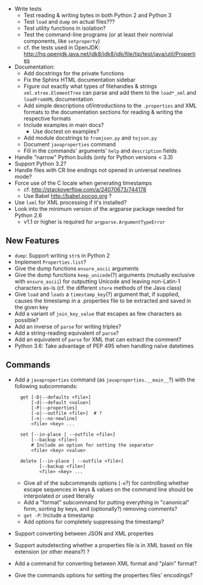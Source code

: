 - Write tests
    - Test reading & writing bytes in both Python 2 and Python 3
    - Test `load` and `dump` on actual files???
    - Test utility functions in isolation?
    - Test the command-line programs (or at least their nontrivial components,
      like `setproperty`)
    - cf. the tests used in OpenJDK: <http://hg.openjdk.java.net/jdk8/jdk8/jdk/file/tip/test/java/util/Properties>
- Documentation:
    - Add docstrings for the private functions
    - Fix the Sphinx HTML documentation sidebar
    - Figure out exactly what types of filehandles & strings
      `xml.etree.ElementTree` can parse and add them to the `load*_xml` and
      `loadFromXML` documentation
    - Add simple descriptions of/introductions to the `.properties` and XML
      formats to the documentation sections for reading & writing the
      respective formats
    - Include examples in main docs?
        - Use doctest on examples?
    - Add module docstrings to `fromjson.py` and `tojson.py`
    - Document `javaproperties` command
    - Fill in the commands' arguments' `help` and `description` fields
- Handle "narrow" Python builds (only for Python versions < 3.3)
- Support Python 3.2?
- Handle files with CR line endings not opened in universal newlines mode?
- Force use of the C locale when generating timestamps
    - cf. <http://stackoverflow.com/a/24070673/744178>
    - Use Babel <http://babel.pocoo.org> ?
- Use `lxml` for XML processing if it's installed?
- Look into the minimum version of the argparse package needed for Python 2.6
    - v1.1 or higher is required for `argparse.ArgumentTypeError`

New Features
------------
- `dump`: Support writing `str`s in Python 2
- Implement `Properties.list`?
- Give the dump functions `ensure_ascii` arguments
- Give the dump functions `keep_unicode`(?) arguments (mutually exclusive with
  `ensure_ascii`) for outputting Unicode and leaving non-Latin-1 characters
  as-is  (cf. the different `store` methods of the Java class)
- Give `load` and `loads` a `timestamp_key`(?) argument that, if supplied,
  causes the timestamp in a .properties file to be extracted and saved in the
  given key
- Add a variant of `join_key_value` that escapes as few characters as possible?
- Add an inverse of `parse` for writing triples?
- Add a string-reading equivalent of `parse`?
- Add an equivalent of `parse` for XML that can extract the comment?
- Python 3.6: Take advantage of PEP 495 when handling naïve datetimes

Commands
--------
- Add a `javaproperties` command (as `javaproperties.__main__`?) with the
  following subcommands:

        get [-D|--defaults <file>]
            [-d|--default <value>]
            [-P|--properties]
            [-o|--outfile <file>]  # ?
            [-n|--no-newline]
            <file> <key> ...

        set [--in-place | --outfile <file>]
            [--backup <file>]
            # Include an option for setting the separator
            <file> <key> <value>

        delete [--in-place | --outfile <file>]
               [--backup <file>]
               <file> <key> ...

    - Give all of the subcommands options (`-e`?) for controlling whether
      escape sequences in keys & values on the command line should be
      interpolated or used literally
    - Add a "format" subcommand for putting everything in "canonical" form,
      sorting by keys, and (optionally?) removing comments?
    - `get -P`: Include a timestamp
    - Add options for completely suppressing the timestamp?

- Support converting between JSON and XML properties
- Support autodetecting whether a properties file is in XML based on file
  extension (or other means?) ?
- Add a command for converting between XML format and "plain" format?
- Give the commands options for setting the properties files' encodings?
